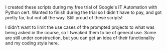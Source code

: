 I created these scripts during my free trial of Google's IT Automation with Python cert. Wanted to finish during the trial so I didn't have to pay, and got pretty far, but not all the way. Still proud of these scripts!

I didn't want to limit the use cases of the prompted projects to what was being asked in the course, so I tweaked them to be of general use. 
Some are still under construction, but you can get an idea of their functionality and my coding style here.
